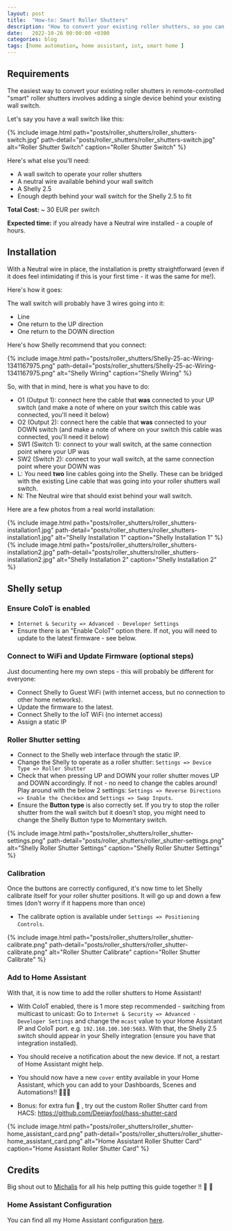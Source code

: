 ```yaml
---
layout: post
title:  "How-to: Smart Roller Shutters"
description: "How to convert your existing roller shutters, so you can operate them from your mobile phone"
date:   2022-10-26 00:00:00 +0300
categories: blog
tags: [home automation, home assistant, iot, smart home ]
---
```



## Requirements 

The easiest way to convert your existing roller shutters in remote-controlled "smart" roller shutters involves
adding a single device behind your existing wall switch.

Let's say you have a wall switch like this:

{% include image.html path="posts/roller_shutters/roller_shutters-switch.jpg" path-detail="posts/roller_shutters/roller_shutters-switch.jpg" alt="Roller Shutter Switch" caption="Roller Shutter Switch" %}

Here's what else you'll need:

* A wall switch to operate your roller shutters
* A neutral wire available behind your wall switch 
* A Shelly 2.5 
* Enough depth behind your wall switch for the Shelly 2.5 to fit

**Total Cost:** ~ 30 EUR per switch

**Expected time:** if you already have a Neutral wire installed - a couple of hours.

## Installation

With a Neutral wire in place, the installation is pretty straightforward (even if it does feel intimidating 
if this is your first time - it was the same for me!). 

Here's how it goes: 

The wall switch will probably have 3 wires going into it: 

* Line 
* One return to the UP direction
* One return to the DOWN direction

Here's how Shelly recommend that you connect: 

{% include image.html path="posts/roller_shutters/Shelly-25-ac-Wiring-1341167975.png" path-detail="posts/roller_shutters/Shelly-25-ac-Wiring-1341167975.png" alt="Shelly Wiring" caption="Shelly Wiring" %}

So, with that in mind, here is what you have to do: 

* O1 (Output 1): connect here the cable that **was** connected to your UP switch (and make a note of where on your switch this cable was connected, you'll need it below)
* O2 (Output 2): connect here the cable that **was** connected to your DOWN switch (and make a note of where on your switch this cable was connected, you'll need it below)
* SW1 (Switch 1): connect to your wall switch, at the same connection point where your UP was
* SW2 (Switch 2): connect to your wall switch, at the same connection point where your DOWN was
* L: You need **two** line cables going into the Shelly. These can be bridged with the existing Line cable that was going into your roller shutters wall switch. 
* N: The Neutral wire that should exist behind your wall switch. 


Here are a few photos from a real world installation:


{% include image.html path="posts/roller_shutters/roller_shutters-installation1.jpg" path-detail="posts/roller_shutters/roller_shutters-installation1.jpg" alt="Shelly Installation 1" caption="Shelly Installation 1" %} 
{% include image.html path="posts/roller_shutters/roller_shutters-installation2.jpg" path-detail="posts/roller_shutters/roller_shutters-installation2.jpg" alt="Shelly Installation 2" caption="Shelly Installation 2" %}



## Shelly setup 

### Ensure CoIoT is enabled

* `Internet & Security => Advanced - Developer Settings` 
* Ensure there is an "Enable CoIoT" option there. If not, you will need to update to the latest firmware - see below. 


### Connect to WiFi and Update Firmware (optional steps)

Just documenting here my own steps - this will probably be different for everyone: 

* Connect Shelly to Guest WiFi (with internet access, but no connection to other home networks).
* Update the firmware to the latest.  
* Connect Shelly to the IoT WiFi (no internet access)
* Assign a static IP

### Roller Shutter setting

* Connect to the Shelly web interface through the static IP. 
* Change the Shelly to operate as a roller shutter:  `Settings => Device Type => Roller Shutter`
* Check that when pressing UP and DOWN your roller shutter moves UP and DOWN accordingly. If not - no need to change the cables around! Play around with the below 2 settings: `Settings => Reverse Directions => Enable the Checkbox` and `Settings => Swap Inputs`. 
* Ensure the **Button type** is also correctly set. If you try to stop the roller shutter from the wall switch but it doesn't stop, you might need to change the Shelly Button type to Momentary switch.  

{% include image.html path="posts/roller_shutters/roller_shutter-settings.png" path-detail="posts/roller_shutters/roller_shutter-settings.png" alt="Shelly Roller Shutter Settings" caption="Shelly Roller Shutter Settings" %}


### Calibration

Once the buttons are correctly configured, it's now time to let Shelly calibrate itself for your roller shutter positions. It will go up and down a few times (don't worry if it happens more than once)

* The calibrate option is available under `Settings => Positioning Controls`. 

{% include image.html path="posts/roller_shutters/roller_shutter-calibrate.png" path-detail="posts/roller_shutters/roller_shutter-calibrate.png" alt="Roller Shutter Calibrate" caption="Roller Shutter Calibrate" %}


### Add to Home Assistant

With that, it is now time to add the roller shutters to Home Assistant! 

* With CoIoT enabled, there is 1 more step recommended - switching from multicast to unicast: Go to `Internet & Security => Advanced - Developer Settings` and change the `mcast` value to your Home Assistant IP and CoIoT port. e.g. `192.168.100.100:5683`. With that, the Shelly 2.5 switch should appear in your Shelly integration (ensure you have that integration installed). 
* You should receive a notification about the new device. If not, a restart of Home Assistant might help. 
* You should now have a new `cover` entity available in your Home Assistant, which you can add to your Dashboards, Scenes and Automations!! 🎉🎉🎉


* Bonus: for extra fun 🥳 , try out the custom Roller Shutter card from HACS:  https://github.com/Deejayfool/hass-shutter-card

{% include image.html path="posts/roller_shutters/roller_shutter-home_assistant_card.png" path-detail="posts/roller_shutters/roller_shutter-home_assistant_card.png" alt="Home Assistant Roller Shutter Card" caption="Home Assistant Roller Shutter Card" %}


## Credits

Big shout out to [Michalis](https://twitter.com/mzampetakis) for all his help putting this guide together !! 🙏 🍻



### Home Assistant Configuration 

You can find all my Home Assistant configuration [here](https://github.com/gsaslis/home-assistant-config/). 